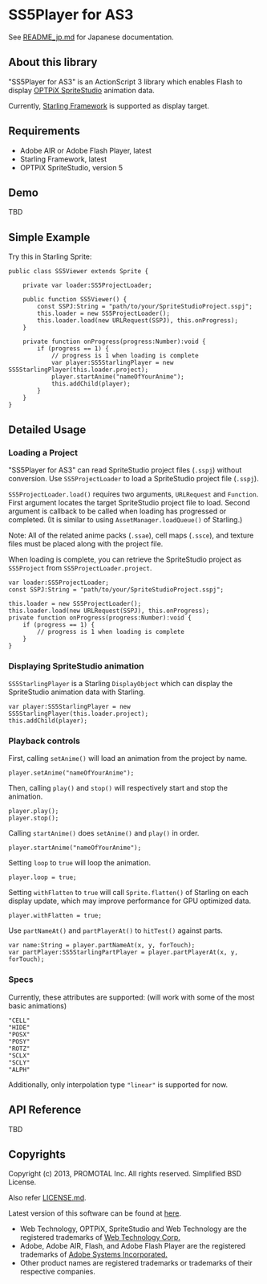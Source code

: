 SS5Player for AS3
=================

See [README_jp.md](https://github.com/promotal/SS5Player/blob/master/README_jp.md) for Japanese documentation.

About this library
------------------

"SS5Player for AS3" is an ActionScript 3 library which enables Flash to display
[OPTPiX SpriteStudio](http://www.webtech.co.jp/spritestudio/) animation data.

Currently, [Starling Framework](http://starling-framework.org/) is supported as display target.


Requirements
------------

* Adobe AIR or Adobe Flash Player, latest
* Starling Framework, latest
* OPTPiX SpriteStudio, version 5


Demo
-------------

TBD


Simple Example
--------------

Try this in Starling Sprite:

	public class SS5Viewer extends Sprite {

		private var loader:SS5ProjectLoader;

		public function SS5Viewer() {
			const SSPJ:String = "path/to/your/SpriteStudioProject.sspj";
			this.loader = new SS5ProjectLoader();
			this.loader.load(new URLRequest(SSPJ), this.onProgress);
		}

		private function onProgress(progress:Number):void {
			if (progress == 1) {
				// progress is 1 when loading is complete
				var player:SS5StarlingPlayer = new SS5StarlingPlayer(this.loader.project);
				player.startAnime("nameOfYourAnime");
				this.addChild(player);
			}
		}
	}

Detailed Usage
--------------

### Loading a Project

"SS5Player for AS3" can read SpriteStudio project files (```.sspj```) without conversion.
Use ```SS5ProjectLoader``` to load a SpriteStudio project file (```.sspj```).

```SS5ProjectLoader.load()``` requires two arguments, ```URLRequest``` and ```Function```.
First argument locates the target SpriteStudio project file to load.
Second argument is callback to be called when loading has progressed or completed.
(It is similar to using ```AssetManager.loadQueue()``` of Starling.)

Note: All of the related anime packs (```.ssae```), cell maps (```.ssce```),
and texture files must be placed along with the project file.

When loading is complete,
you can retrieve the SpriteStudio project as ```SS5Project``` from ```SS5ProjectLoader.project```.

	var loader:SS5ProjectLoader;
	const SSPJ:String = "path/to/your/SpriteStudioProject.sspj";

	this.loader = new SS5ProjectLoader();
	this.loader.load(new URLRequest(SSPJ), this.onProgress);
	private function onProgress(progress:Number):void {
		if (progress == 1) {
			// progress is 1 when loading is complete
		}
	}

### Displaying SpriteStudio animation

```SS5StarlingPlayer``` is a Starling ```DisplayObject```
which can display the SpriteStudio animation data with Starling.

	var player:SS5StarlingPlayer = new SS5StarlingPlayer(this.loader.project);
	this.addChild(player);


### Playback controls

First, calling ```setAnime()``` will load an animation from the project by name.

	player.setAnime("nameOfYourAnime");

Then, calling ```play()``` and ```stop()``` will respectively start and stop the animation.

	player.play();
	player.stop();

Calling ```startAnime()``` does ```setAnime()``` and ```play()``` in order.

	player.startAnime("nameOfYourAnime");

Setting ```loop``` to ```true``` will loop the animation.

	player.loop = true;

Setting ```withFlatten``` to ```true``` will call ```Sprite.flatten()``` of Starling on each display update,
which may improve performance for GPU optimized data.

	player.withFlatten = true;

Use ```partNameAt()``` and ```partPlayerAt()``` to ```hitTest()``` against parts.

	var name:String = player.partNameAt(x, y, forTouch);
	var partPlayer:SS5StarlingPartPlayer = player.partPlayerAt(x, y, forTouch);

### Specs

Currently, these attributes are supported:
(will work with some of the most basic animations)

	"CELL"
	"HIDE"
	"POSX"
	"POSY"
	"ROTZ"
	"SCLX"
	"SCLY"
	"ALPH"

Additionally, only interpolation type ```"linear"``` is supported for now.


API Reference
-------------

TBD


Copyrights
----------

Copyright (c) 2013, PROMOTAL Inc. All rights reserved.
Simplified BSD License.

Also refer [LICENSE.md](https://github.com/promotal/SS5Player/blob/master/LICENSE.md).

Latest version of this software can be found at [here](https://github.com/promotal/SS5Player/).

* Web Technology, OPTPiX, SpriteStudio and Web Technology are the registered trademarks of
  [Web Technology Corp.](http://www.webtech.co.jp/)
* Adobe, Adobe AIR, Flash, and Adobe Flash Player are the registered trademarks of
  [Adobe Systems Incorporated.](http://www.adobe.com/)
* Other product names are registered trademarks or trademarks of their respective companies.
